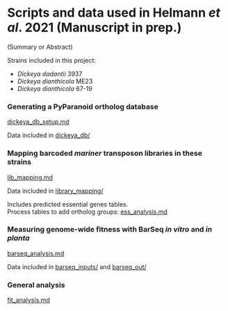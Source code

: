 # Scripts and data used in Helmann *et al*. 2021 (Manuscript in prep.)

(Summary or Abstract)

Strains included in this project:

- *Dickeya dadantii* 3937
- *Dickeya dianthicola* ME23
- *Dickeya dianthicola* 67-19

### Generating a PyParanoid ortholog database

[dickeya\_db\_setup.md](dickeya_db_setup.md)

Data included in [dickeya\_db/](dickeya_db/)

### Mapping barcoded *mariner* transposon libraries in these strains

[lib_mapping.md](lib_mapping.md)

Data included in [library\_mapping/](library_mapping/)

Includes predicted essential genes tables.  
Process tables to add ortholog groups: [ess_analysis.md](ess_analysis.md)

### Measuring genome-wide fitness with BarSeq *in vitro* and *in planta*

[barseq_analysis.md](barseq_analysis.md)

Data included in [barseq\_inputs/](barseq\_inputs/) and [barseq_out/](barseq_out/)

### General analysis

[fit_analysis.md](fit_analysis.md)